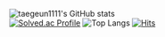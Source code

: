 ![taegeun1111's GitHub stats](https://github-readme-stats.vercel.app/api?username=taegeun1111&show_icons=true&theme=dark)   
[![Solved.ac Profile](http://mazassumnida.wtf/api/generate_badge?boj=taegeun1111)](https://solved.ac/taegeun1111)
![Top Langs](https://github-readme-stats.vercel.app/api/top-langs/?username=taegeun1111&layout=compact&theme=dark)
[![Hits](https://hits.seeyoufarm.com/api/count/incr/badge.svg?url=https%3A%2F%2Fgithub.com%2Ftaegeun1111&count_bg=%23B3E78B&title_bg=%23555555&icon=&icon_color=%23E7E7E7&title=hits&edge_flat=false)](https://hits.seeyoufarm.com)
